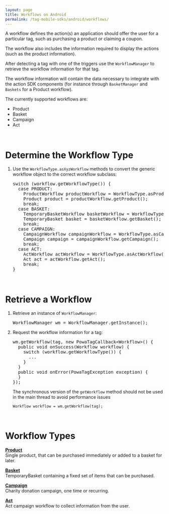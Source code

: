 ```yaml
---
layout: page
title: Workflows on Android
permalink: /tag-mobile-sdks/android/workflows/
---
```


A workflow defines the action(s) an application should offer the user for a particular tag, such as purchasing a product or claiming a coupon.

The workflow also includes the information required to display the actions (such as the product information).

After detecting a tag with one of the triggers use the `WorkflowManager` to retrieve the workflow information for that tag.

The workflow information will contain the data necessary to integrate with the action SDK components (for instance through `BasketManager` and `Baskets` for a Product workflow).

The currently supported workflows are:

* Product
* Basket
* Campaign
* Act

<br />

# Determine the Workflow Type

1. Use the `WorkflowType.asXyzWorkflow` methods to convert the generic workflow object to the correct workflow subclass:

    <pre>switch (workflow.getWorkflowType()) {
     case PRODUCT:
       ProductWorkflow productWorkflow = WorkflowType.asProductWorkflow(workflow);
       Product product = productWorkflow.getProduct();
       break;
     case BASKET:
       TemporaryBasketWorkflow basketWorkflow = WorkflowType.asBasketWorkflow(workflow);
       TemporaryBasket basket = basketWorkflow.getBasket();
       break;
     case CAMPAIGN:
       CampaignWorkflow campaignWorkflow = WorkflowType.asCampaignWorkflow(workflow);
       Campaign campaign = campaignWorkflow.getCampaign();
       break;
     case ACT:
       ActWorkflow actWorkflow = WorkflowType.asActWorkflow(workflow);
       Act act = actWorkflow.getAct();
       break;
   }</pre>
   

<br />

# Retrieve a Workflow

1. Retrieve an instance of `WorkflowManager`:

    <pre>WorkflowManager wm = WorkflowManager.getInstance();</pre>

2. Request the workflow information for a tag:

    <pre>wm.getWorkflow(tag, new PowaTagCallback&lt;Workflow&gt;() {
     public void onSuccess(Workflow workflow) {
       switch (workflow.getWorkflowType()) {
         ...
       }
     }
     public void onError(PowaTagException exception) {
     }
   });</pre>
       
  	The synchronous version of the <code>getWorkflow</code> method should not be used in the main thread to avoid performance issues 
    
    <code>Workflow workflow = wm.getWorkflow(tag); </code>

<br />

# Workflow Types

**[Product]({{site.baseurl}}/tag-mobile-sdks/android/products/)**<br />
Single product, that can be purchased immediately or added to a basket for later.

**[Basket]({{site.baseurl}}/tag-mobile-sdks/android/baskets/)**<br />
TemporaryBasket containing a fixed set of items that can be purchased.

**[Campaign]({{site.baseurl}}/tag-mobile-sdks/android/campaigns/)**<br />
Charity donation campaign, one time or recurring.

**[Act]({{site.baseurl}}/tag-mobile-sdks/android/acts/)**<br />
Act campaign workflow to collect information from the user.
